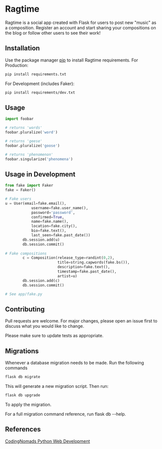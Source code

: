 # Ragtime

Ragtime is a social app created with Flask for users to post new "music" as a composition. Register an account and start sharing your compositions on the blog or follow other users to see their work!
## Installation

Use the package manager [pip](https://pip.pypa.io/en/stable/) to install Ragtime requirements.
For Production:
```bash
pip install requirements.txt
```
For Development (includes Faker):
```bash
pip install requirements/dev.txt
```

## Usage

```python
import foobar

# returns 'words'
foobar.pluralize('word')

# returns 'geese'
foobar.pluralize('goose')

# returns 'phenomenon'
foobar.singularize('phenomena')
```
## Usage in Development
```python
from fake import Faker
fake = Faker()

# Fake users
u = User(email=fake.email(),
            username=fake.user_name(),
            password='password',
            confirmed=True,
            name=fake.name(),
            location=fake.city(),
            bio=fake.text(),
            last_seen=fake.past_date())
        db.session.add(u)
        db.session.commit()
        
# Fake compositions
        c = Composition(release_type=randint(0,2),
                        title=string.capwords(fake.bs()),
                        description=fake.text(),
                        timestamp=fake.past_date(),
                        artist=u)
        db.session.add(c)
        db.session.commit()

# See app/fake.py
```

## Contributing
Pull requests are welcome. For major changes, please open an issue first to discuss what you would like to change.

Please make sure to update tests as appropriate.

## Migrations
Whenever a database migration needs to be made. Run the following commands
```bash
flask db migrate
```
This will generate a new migration script. Then run:
```bash
flask db upgrade
```
To apply the migration.

For a full migration command reference, run flask db --help.

## References
[CodingNomads Python Web Development](https://codingnomads.co/career-track/professional-python-web-development-course)
